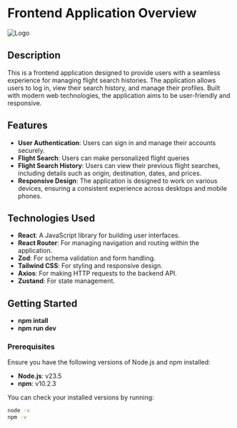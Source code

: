 # Frontend Application Overview

![Logo](/logo.svg)

## Description

This is a frontend application designed to provide users with a seamless experience for managing flight search histories. The application allows users to log in, view their search history, and manage their profiles. Built with modern web technologies, the application aims to be user-friendly and responsive.

## Features

- **User Authentication**: Users can sign in and manage their accounts securely.
- **Flight Search**: Users can make personalized flight queries
- **Flight Search History**: Users can view their previous flight searches, including details such as origin, destination, dates, and prices.
- **Responsive Design**: The application is designed to work on various devices, ensuring a consistent experience across desktops and mobile phones.

## Technologies Used

- **React**: A JavaScript library for building user interfaces.
- **React Router**: For managing navigation and routing within the application.
- **Zod**: For schema validation and form handling.
- **Tailwind CSS**: For styling and responsive design.
- **Axios**: For making HTTP requests to the backend API.
- **Zustand**: For state management.

## Getting Started

- **npm intall**
- **npm run dev**

### Prerequisites

Ensure you have the following versions of Node.js and npm installed:

- **Node.js**: v23.5
- **npm**: v10.2.3

You can check your installed versions by running:

```bash
node -v
npm -v
```
